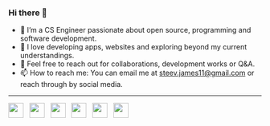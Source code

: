 
### Hi there  👋

- 🌟 I’m a CS Engineer passionate about open source, programming and software development.
- 🌱 I love developing apps, websites and exploring beyond my current understandings.
- 💬 Feel free to reach out for collaborations, development works or Q&A.
- 📫 How to reach me: You can email me at steev.james11@gmail.com or reach through by social media.
-------------------
<a href="https://www.linkedin.com/in/steevjames/"><img src="https://img.icons8.com/color/344/linkedin.png" height="30"/></a> &nbsp; 
<a href="https://play.google.com/store/apps/dev?id=7649130837259097103"><img src="https://img.icons8.com/fluency/2x/google-play.png" height="30"/></a> &nbsp; 
<a href="https://www.facebook.com/steev.james"><img src="https://img.icons8.com/color/344/facebook-new.png" height="30"/></a> &nbsp; 
<a href="https://www.instagram.com/steev_james/"><img src="https://img.icons8.com/cute-clipart/2x/instagram-new.png" height="30"/></a> &nbsp; 
<a href="https://twitter.com/_St33v"><img src="https://img.icons8.com/color/2x/twitter.png" height="30"/></a> &nbsp; 
<a href="https://steevjames.github.io/"><img src="https://steevjames.github.io/img/l.png" height="30"/></a> &nbsp; 
